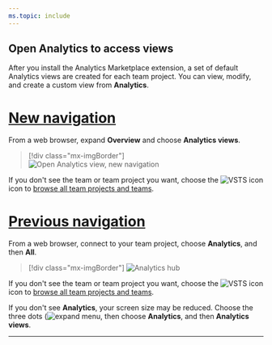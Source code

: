 ```yaml
---
ms.topic: include
---
```


<a id="open-analytics">  </a>

## Open Analytics to access views

After you install the Analytics Marketplace extension, a set of default Analytics views are created for each team project. You can view, modify, and create a custom view from **Analytics**. 

# [New navigation](#tab/new-nav)

From a web browser, expand **Overview** and choose **Analytics views**. 

> [!div class="mx-imgBorder"]  
> ![Open Analytics view, new navigation](/vsts/report/analytics/_img/open-analytics/open-analytics-views-vert.png)   

If you don't see the team or team project you want, choose the ![VSTS icon](/vsts/boards/_img/icons/project-icon.png) icon to [browse all team projects and teams](/vsts/user-guide/account-home-pages).  

# [Previous navigation](#tab/previous-nav)

From a web browser, connect to your team project, choose  **Analytics**, and then **All**.  

> [!div class="mx-imgBorder"]
> ![Analytics hub](/vsts/report/analytics/_img/editable-views/directory-top.png)   

If you don't see the team or team project you want, choose the ![VSTS icon](/vsts/boards/_img/icons/project-icon.png) icon to [browse all team projects and teams](/vsts/user-guide/account-home-pages).  

If you don't see **Analytics**, your screen size may be reduced. Choose the three dots (![expand menu](/vsts/report/_img/icons/menu-expand-icon.png), then choose **Analytics**, and then **Analytics views**. 

---


